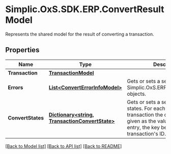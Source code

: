 # Simplic.OxS.SDK.ERP.ConvertResultModel
Represents the shared model for the result of converting a transaction.

## Properties

Name | Type | Description | Notes
------------ | ------------- | ------------- | -------------
**Transaction** | [**TransactionModel**](TransactionModel.md) |  | [optional] 
**Errors** | [**List&lt;ConvertErrorInfoModel&gt;**](ConvertErrorInfoModel.md) | Gets or sets a set of Simplic.OxS.ERP.ConvertErrorInfo objects. | [optional] 
**ConvertStates** | [**Dictionary&lt;string, TransactionConvertState&gt;**](TransactionConvertState.md) | Gets or sets a set of convert states.  For each converted transaction the convert state is given as the value of a dictionary entry, the key being the transaction&#39;s ID.  &lt;para&gt;&lt;/para&gt; | [optional] 

[[Back to Model list]](../README.md#documentation-for-models) [[Back to API list]](../README.md#documentation-for-api-endpoints) [[Back to README]](../README.md)

